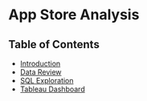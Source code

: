 # App Store Analysis

## Table of Contents
* [Introduction](#introduction)
* [Data Review](#data-review)
* [SQL Exploration](#sql-exploration)
* [Tableau Dashboard](#tab;eau=dashboard)
